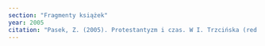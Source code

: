 ```yaml
---
section: "Fragmenty książek"
year: 2005
citation: "Pasek, Z. (2005). Protestantyzm i czas. W I. Trzcińska (red.), Tajemnica czasu i religie (s. 161-173). Kraków."
---
```

